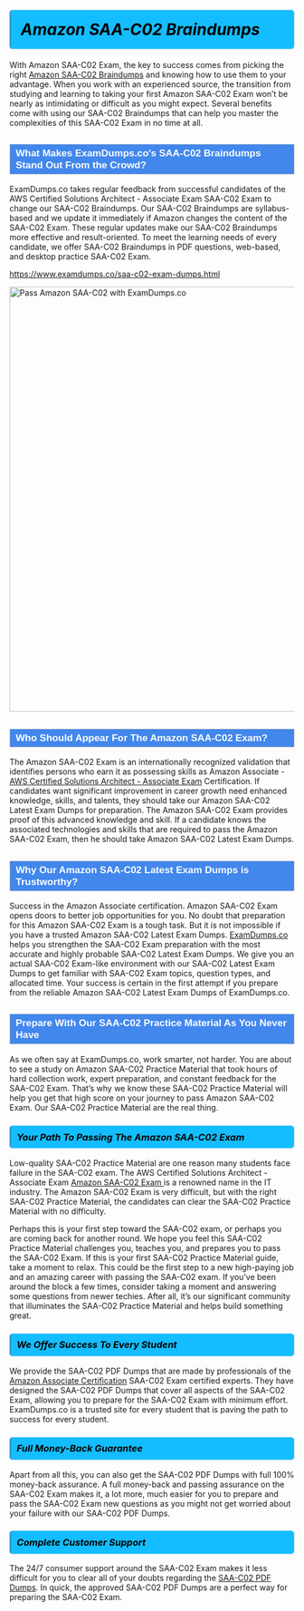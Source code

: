 <h1>                <strong><span style="display: block; color: #000000; background: #14BDFF; border: 0.5px solid #AED6F1; border-left: 3px solid #3498DB; padding: .6em; border-radius: 6px;">                     <em>Amazon SAA-C02 <span class="exam_variation">Braindumps</span> </em>                </span></strong>            </h1>                        <p>With Amazon SAA-C02 Exam, the key to success comes from picking the right <a href="https://www.examdumps.co/saa-c02-exam-dumps.html">Amazon SAA-C02 <span class="exam_variation">Braindumps</span></a> and             knowing how to use them to your advantage.             When you work with an experienced source, the transition from studying and learning to taking your first Amazon SAA-C02 Exam             won’t be nearly as intimidating or difficult as you might expect. Several benefits come with using our SAA-C02 <span class="exam_variation">Braindumps</span> that can             help you master the complexities of this SAA-C02 Exam in no time at all.</p>                        <h2 style="background: #4287ec; border: 1px solid #cccccc; padding: 5px 10px;">                <span style="color: #ffffff;">                    <span style="font-size: 11pt;">                        <span style="line-height: normal;">                            <span style="font-family: Calibri,sans-serif;">                                <strong>                                    <span style="font-size: 13.0pt;">What Makes ExamDumps.co's SAA-C02 <span class="exam_variation">Braindumps</span> Stand Out From the Crowd?</span>                                </strong>                            </span>                        </span>                    </span>                </span>            </h2>                        <p>ExamDumps.co takes regular feedback from successful candidates of the AWS Certified Solutions Architect - Associate Exam SAA-C02 Exam to change             our SAA-C02 <span class="exam_variation">Braindumps</span>. Our SAA-C02 <span class="exam_variation">Braindumps</span> are syllabus-based and we update it immediately if Amazon changes             the content of the SAA-C02 Exam.             These regular updates make our SAA-C02 <span class="exam_variation">Braindumps</span> more effective and result-oriented. To meet the learning needs of every candidate,             we offer SAA-C02 <span class="exam_variation">Braindumps</span> in PDF questions, web-based, and desktop practice SAA-C02 Exam.</p>                                    <p><a href="https://www.examdumps.co/saa-c02-exam-dumps.html">https://www.examdumps.co/saa-c02-exam-dumps.html</a></p>                        <p><a href="https://www.examdumps.co/"><img src="https://www.examdumps.co//images/banners/big-sale-20-percent-discount-offer-examdumps.jpg" class="postImage" alt="Pass Amazon SAA-C02 with ExamDumps.co" width="750"></a></p>                                        <h2 style="background: #4287ec; border: 1px solid #cccccc; padding: 5px 10px;">                <span style="color: #ffffff;">                    <span style="font-size: 11pt;">                        <span style="line-height: normal;">                            <span style="font-family: Calibri,sans-serif;">                                <strong>                                    <span style="font-size: 13.0pt;">Who Should Appear For The Amazon SAA-C02 Exam?</span>                                </strong>                            </span>                        </span>                    </span>                </span>            </h2>                        <p>The Amazon SAA-C02 Exam is an internationally recognized validation that identifies persons who earn it as possessing skills as             Amazon Associate - <a href="https://www.examdumps.co/saa-c02-exam-dumps.html">AWS Certified Solutions Architect - Associate Exam</a> Certification. If candidates want significant improvement in             career growth need enhanced knowledge, skills, and talents, they should take our Amazon SAA-C02 <span class="exam_variation2">Latest Exam Dumps</span> for preparation.             The Amazon SAA-C02 Exam provides proof of this advanced knowledge and skill. If a candidate knows the associated technologies and skills             that are required to pass the Amazon SAA-C02 Exam, then he should take Amazon SAA-C02 <span class="exam_variation2">Latest Exam Dumps</span>.</p>                        <h2 style="background: #4287ec; border: 1px solid #cccccc; padding: 5px 10px;">                <span style="color: #ffffff;">                    <span style="font-size: 11pt;">                        <span style="line-height: normal;">                            <span style="font-family: Calibri,sans-serif;">                                <strong>                                    <span style="font-size: 13.0pt;">Why Our Amazon SAA-C02 <span class="exam_variation2">Latest Exam Dumps</span> is Trustworthy?</span>                                </strong>                            </span>                        </span>                    </span>                </span>            </h2>                        <p>Success in the Amazon Associate certification. Amazon SAA-C02 Exam opens doors to better job opportunities for you.             No doubt that preparation for this Amazon SAA-C02 Exam is a tough task. But it is not impossible if you have a trusted Amazon SAA-C02 <span class="exam_variation2">Latest Exam Dumps</span>.             <a href="https://www.examdumps.co/">ExamDumps.co</a> helps you strengthen the SAA-C02 Exam preparation with the most accurate and highly probable SAA-C02 <span class="exam_variation2">Latest Exam Dumps</span>. We give you an             actual SAA-C02 Exam-like environment with our SAA-C02 <span class="exam_variation2">Latest Exam Dumps</span> to get familiar with SAA-C02 Exam topics, question types, and allocated time.             Your success is certain in the first attempt if you prepare from the reliable Amazon SAA-C02 <span class="exam_variation2">Latest Exam Dumps</span> of ExamDumps.co.</p>                        <h2 style="background: #4287ec; border: 1px solid #cccccc; padding: 5px 10px;">                <span style="color: #ffffff;">                    <span style="font-size: 11pt;">                        <span style="line-height: normal;">                            <span style="font-family: Calibri,sans-serif;">                                <strong>                                    <span style="font-size: 13.0pt;">Prepare With Our SAA-C02 <span class="exam_variation3">Practice Material</span> As You Never Have</span>                                </strong>                            </span>                        </span>                    </span>                </span>            </h2>                        <p>As we often say at ExamDumps.co, work smarter, not harder. You are about to see a study on Amazon SAA-C02 <span class="exam_variation3">Practice Material</span> that took hours of hard collection work,             expert preparation, and constant feedback for the SAA-C02 Exam. That’s why we know these SAA-C02 <span class="exam_variation3">Practice Material</span> will help you get that high score on your             journey to pass Amazon SAA-C02 Exam. Our SAA-C02 <span class="exam_variation3">Practice Material</span> are the real thing.</p>                        <h3>                <strong>                    <span style="display: block; color: #000000; background: #14BDFF; border: 0.5px solid #AED6F1; border-left: 3px solid #3498DB; padding: .6em; border-radius: 6px;">                        <em>Your Path To Passing The Amazon SAA-C02 Exam</em>                    </span>                </strong>            </h3>                        <p>Low-quality SAA-C02 <span class="exam_variation3">Practice Material</span> are one reason many students face failure in the SAA-C02 exam. The AWS Certified Solutions Architect - Associate Exam <a href="https://www.examdumps.co/amazon-exam-dumps.html">Amazon SAA-C02 Exam </a>             is a renowned name in the IT industry. The Amazon SAA-C02 Exam is very difficult, but with the right SAA-C02 <span class="exam_variation3">Practice Material</span>, the candidates can clear the             SAA-C02 <span class="exam_variation3">Practice Material</span> with no difficulty.</p>                        <p>Perhaps this is your first step toward the SAA-C02 exam, or perhaps you are coming back for another round. We hope you feel this             SAA-C02 <span class="exam_variation3">Practice Material</span> challenges you,             teaches you, and prepares you to pass the SAA-C02 Exam. If this is your first SAA-C02 <span class="exam_variation3">Practice Material</span> guide, take a moment to relax. This could be the first step to             a new high-paying job and an amazing career with passing the SAA-C02 exam. If you’ve been around the block a few times, consider taking a moment and             answering some questions from newer techies. After all, it’s our significant community that illuminates the SAA-C02 <span class="exam_variation3">Practice Material</span> and helps build something great.</p>                        <h3>                <strong>                    <span style="display: block; color: #000000; background: #14BDFF; border: 0.5px solid #AED6F1; border-left: 3px solid #3498DB; padding: .6em; border-radius: 6px;">                        <em>We Offer Success To Every Student</em>                    </span>                </strong>            </h3>                        <p>We provide the SAA-C02 <span class="exam_variation4">PDF Dumps</span> that are made by professionals of the <a href="https://www.examdumps.co/amazon-associate-exam-dumps.html">Amazon Associate Certification</a> SAA-C02 Exam certified experts.             They have designed the SAA-C02 <span class="exam_variation4">PDF Dumps</span> that cover all aspects of the SAA-C02 Exam, allowing you to prepare for the            SAA-C02 Exam with minimum effort.             ExamDumps.co is a trusted site for every student that is paving the path to success for every student.</p>                        <h3>                <strong>                    <span style="display: block; color: #000000; background: #14BDFF; border: 0.5px solid #AED6F1; border-left: 3px solid #3498DB; padding: .6em; border-radius: 6px;">                        <em>Full Money-Back Guarantee</em>                    </span>                </strong>            </h3>                        <p>Apart from all this, you can also get the SAA-C02 <span class="exam_variation4">PDF Dumps</span> with full 100% money-back assurance. A full money-back and passing assurance on             the SAA-C02 Exam makes it,             a lot more, much easier for you to prepare and pass the SAA-C02 Exam new questions as you might             not get worried about your failure with our SAA-C02 <span class="exam_variation4">PDF Dumps</span>.</p>                                    <h3>                <strong>                    <span style="display: block; color: #000000; background: #14BDFF; border: 0.5px solid #AED6F1; border-left: 3px solid #3498DB; padding: .6em; border-radius: 6px;">                        <em>Complete Customer Support</em>                    </span>                </strong>            </h3>                        <p>The 24/7 consumer support around the SAA-C02 Exam makes it less difficult for you to clear all of your doubts regarding the <a href="https://www.examdumps.co/saa-c02-exam-dumps.html">SAA-C02 <span class="exam_variation4">PDF Dumps</span></a>. In quick,             the approved SAA-C02 <span class="exam_variation4">PDF Dumps</span> are a perfect way for preparing the SAA-C02 Exam.</p>                    
